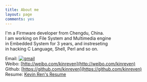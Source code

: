 ```yaml
---
title: About me
layout: page
comments: yes
---
```


 I'm a Firmware developer from Chengdu, China.   
 I am working on File System and Multimedia engine   
 in Embedded System for 3 years, and instreseting   
 in hacking C Language, Shell, Perl and so on.    

Email:  [![gmail](https://www.evernote.com/shard/s65/sh/6e1f7f44-8a11-4c46-b38e-8a980466b2da/9b45ce3eb193fa55ad642dfa35e60178/deep/0/gmail.jpg)](mailto:kinreven@gmail.com)      
Weibo: [http://weibo.com/kinreven](http://weibo.com/kinreven)      
Github: [https://github.com/kinreven](https://github.com/kinreven)      
Resume: [Kevin Ren's Resume](https://docs.google.com/file/d/0B9ezmBSEh8NBOWpreHJEdDdCaGs/edit?usp=sharing)
